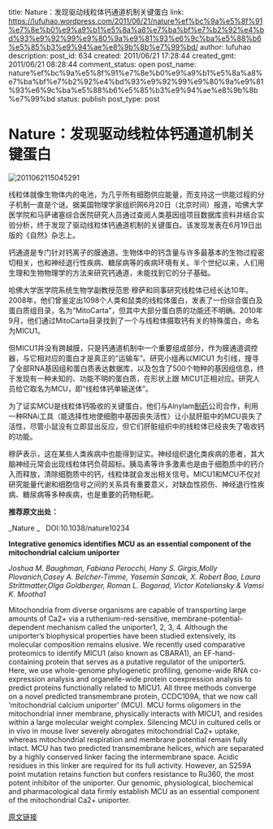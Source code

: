 title: Nature：发现驱动线粒体钙通道机制关键蛋白
link: https://lufuhao.wordpress.com/2011/06/21/nature%ef%bc%9a%e5%8f%91%e7%8e%b0%e9%a9%b1%e5%8a%a8%e7%ba%bf%e7%b2%92%e4%bd%93%e9%92%99%e9%80%9a%e9%81%93%e6%9c%ba%e5%88%b6%e5%85%b3%e9%94%ae%e8%9b%8b%e7%99%bd/
author: lufuhao
description: 
post_id: 634
created: 2011/06/21 17:28:44
created_gmt: 2011/06/21 08:28:44
comment_status: open
post_name: nature%ef%bc%9a%e5%8f%91%e7%8e%b0%e9%a9%b1%e5%8a%a8%e7%ba%bf%e7%b2%92%e4%bd%93%e9%92%99%e9%80%9a%e9%81%93%e6%9c%ba%e5%88%b6%e5%85%b3%e9%94%ae%e8%9b%8b%e7%99%bd
status: publish
post_type: post

# Nature：发现驱动线粒体钙通道机制关键蛋白

![2011062115045291](http://lufuhao.files.wordpress.com/2011/06/2011062115045291_thumb.jpg)

线粒体就像生物体内的电池，为几乎所有细胞供应能量，而支持这一供能过程的分子机制一直是个谜。据美国物理学家组织网6月20日（北京时间）报道，哈佛大学医学院和马萨诸塞综合医院研究人员通过查阅人类基因组项目数据库资料并结合实验分析，终于发现了驱动线粒体钙通道机制的关键蛋白。该发现发表在6月19日出版的《自然》杂志上。 

钙通道是专门针对钙离子的膜通道。生物体中的钙含量与许多最基本的生物过程密切相关，也和神经退行性疾病、糖尿病等的疾病环境有关。半个世纪以来，人们用生理和生物物理学的方法来研究钙通道，未能找到它的分子基础。 

哈佛大学医学院系统生物学副教授范思·穆萨和同事研究线粒体已经长达10年。2008年，他们曾鉴定出1098个人类和鼠类的线粒体蛋白，发表了一份综合蛋白及蛋白质组目录，名为“MitoCarta”，但其中大部分蛋白质的功能还不明确。2010年9月，他们通过MitoCarta目录找到了一个与线粒体摄取钙有关的特殊蛋白，命名为MICU1。 

但MICU1并没有跨越膜，只是钙通道机制中一个重要组成部分，作为膜通道调控器，与它相对应的蛋白才是真正的“运输车”。研究小组再以MICU1 为引线，搜寻了全部RNA基因组和蛋白质表达数据库，以及包含了500个物种的基因组信息，终于发现有一种未知的、功能不明的蛋白质，在形状上跟 MICU1正相对应。研究人员给它取名为MCU，即“线粒体钙单输送体”。 

为了证实MCU是线粒体钙吸收的关键蛋白，他们与Alnylam[制药](http://www.pharmon.com.cn/)公司合作，利用一种RNAi工具（能选择性地使细胞中基因丧失活性）让小鼠肝脏中的MCU丧失了活性，尽管小鼠没有立即显出反应，但它们肝脏组织中的线粒体已经丧失了吸收钙的功能。 

穆萨表示，这在某些人类疾病中也能得到证实。神经组织退化类疾病的患者，其大脑神经元常会出现线粒体钙负荷超标。胰岛素等许多激素也是由于细胞质中的钙介入而释放，清除细胞质中的钙，线粒体就会发出相关信号。MICU1和MCU不仅对研究能量代谢和细胞信号之间的关系具有重要意义，对缺血性损伤、神经退行性疾病、糖尿病等多种疾病，也是重要的药物标靶。 

**推荐原文出处：**

_Nature _   DOI:10.1038/nature10234 

**Integrative genomics identifies MCU as an essential component of the mitochondrial calcium uniporter**

_Joshua M. Baughman, Fabiana Perocchi, Hany S. Girgis,Molly Plovanich,Casey A. Belcher-Timme, Yasemin Sancak, X. Robert Bao, Laura Strittmatter,Olga Goldberger, Roman L. Bogorad, Victor Koteliansky & Vamsi K. Mootha1_

Mitochondria from diverse organisms are capable of transporting large amounts of Ca2+ via a ruthenium-red-sensitive, membrane-potential-dependent mechanism called the uniporter1, 2, 3, 4. Although the uniporter’s biophysical properties have been studied extensively, its molecular composition remains elusive. We recently used comparative proteomics to identify MICU1 (also known as CBARA1), an EF-hand-containing protein that serves as a putative regulator of the uniporter5. Here, we use whole-genome phylogenetic profiling, genome-wide RNA co-expression analysis and organelle-wide protein coexpression analysis to predict proteins functionally related to MICU1. All three methods converge on a novel predicted transmembrane protein, CCDC109A, that we now call ‘mitochondrial calcium uniporter’ (MCU). MCU forms oligomers in the mitochondrial inner membrane, physically interacts with MICU1, and resides within a large molecular weight complex. Silencing MCU in cultured cells or in vivo in mouse liver severely abrogates mitochondrial Ca2+ uptake, whereas mitochondrial respiration and membrane potential remain fully intact. MCU has two predicted transmembrane helices, which are separated by a highly conserved linker facing the intermembrane space. Acidic residues in this linker are required for its full activity. However, an S259A point mutation retains function but confers resistance to Ru360, the most potent inhibitor of the uniporter. Our genomic, physiological, biochemical and pharmacological data firmly establish MCU as an essential component of the mitochondrial Ca2+ uniporter.

[原文链接](http://www.bioon.com/biology/Class18/488235.shtml)